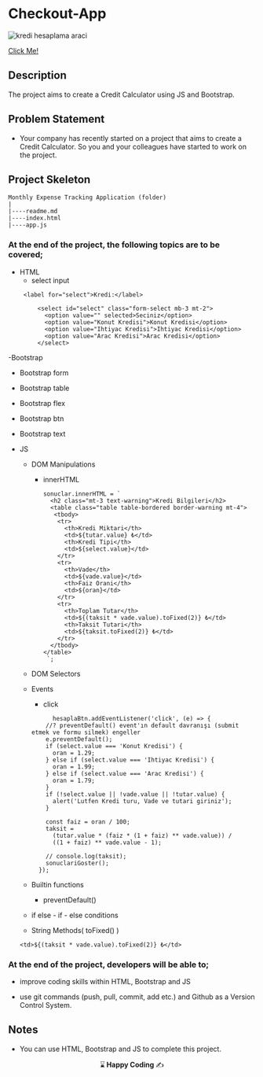 # Checkout-App

![kredi hesaplama araci](https://github.com/kaplanh/Kredi-Hesaplama-Uygulamasi/assets/101884444/a24bb7a7-d960-4615-994e-8926818d4dac)


[Click Me!](https://kaplanh.github.io/Kredi-Hesaplama-Uygulamasi/)

## Description

The project aims to create a Credit Calculator using JS and Bootstrap.

## Problem Statement

- Your company has recently started on a project that aims to create a Credit Calculator. So you and your colleagues have started to work on the project.

## Project Skeleton 

```
Monthly Expense Tracking Application (folder)
|
|----readme.md                        
|----index.html  
|----app.js
``` 


### At the end of the project, the following topics are to be covered;

- HTML
  - select input 
   ```
    <label for="select">Kredi:</label>
        
        <select id="select" class="form-select mb-3 mt-2">
          <option value="" selected>Seciniz</option>
          <option value="Konut Kredisi">Konut Kredisi</option>
          <option value="Ihtiyac Kredisi">Ihtiyac Kredisi</option>
          <option value="Arac Kredisi">Arac Kredisi</option>
        </select>
   
   ```
 
-Bootstrap
 - Bootstrap form
 - Bootstrap table
 - Bootstrap flex
 - Bootstrap btn
 - Bootstrap text
  
  
- JS
  - DOM Manipulations
    - innerHTML
      ```
      sonuclar.innerHTML = `
        <h2 class="mt-3 text-warning">Kredi Bilgileri</h2>
        <table class="table table-bordered border-warning mt-4">
         <tbody>
          <tr>
            <th>Kredi Miktari</th>
            <td>${tutar.value} ₺</td>
            <th>Kredi Tipi</th>
            <td>${select.value}</td>
          </tr>
          <tr>
            <th>Vade</th>
            <td>${vade.value}</td>
            <th>Faiz Orani</th>
            <td>${oran}</td>
          </tr>
          <tr>
            <th>Toplam Tutar</th>
            <td>${(taksit * vade.value).toFixed(2)} ₺</td>
            <th>Taksit Tutari</th>
            <td>${taksit.toFixed(2)} ₺</td>
          </tr>
        </tbody>
      </table>
       `;
      ```
     
  - DOM Selectors
    
  - Events
    - click
    ```
          hesaplaBtn.addEventListener('click', (e) => {
        //? preventDefault() event'ın default davranışı (submit etmek ve formu silmek) engeller
        e.preventDefault();
        if (select.value === 'Konut Kredisi') {
          oran = 1.29;
        } else if (select.value === 'Ihtiyac Kredisi') {
          oran = 1.99;
        } else if (select.value === 'Arac Kredisi') {
          oran = 1.79;
        }
        if (!select.value || !vade.value || !tutar.value) {
          alert('Lutfen Kredi turu, Vade ve tutari giriniz');
        }
      
        const faiz = oran / 100;
        taksit =
          (tutar.value * (faiz * (1 + faiz) ** vade.value)) /
          ((1 + faiz) ** vade.value - 1);
      
        // console.log(taksit);
        sonuclariGoster();
      });
    
    ```
  - Builtin functions
     - preventDefault()
  
  - if else - if - else conditions
 
     

  - String Methods( toFixed() )
   ```
   <td>${(taksit * vade.value).toFixed(2)} ₺</td>
  ```

    

### At the end of the project, developers will be able to;

- improve coding skills within HTML, Bootstrap and JS 

- use git commands (push, pull, commit, add etc.) and Github as a Version Control System.


## Notes

- You can use HTML, Bootstrap and JS to complete this project.



<p align="center"> ⌛<strong> Happy Coding </strong> ✍ </p>



